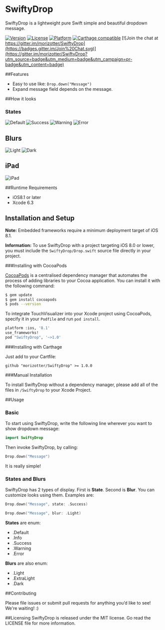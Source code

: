 # SwiftyDrop

SwiftyDrop is a lightweight pure Swift simple and beautiful dropdown message.

[![Version](https://img.shields.io/cocoapods/v/SwiftyDrop.svg?style=flat)](http://cocoadocs.org/docsets/SwiftyDrop) [![License](https://img.shields.io/cocoapods/l/SwiftyDrop.svg?style=flat)](http://cocoadocs.org/docsets/SwiftyDrop) [![Platform](https://img.shields.io/cocoapods/p/SwiftyDrop.svg?style=flat)](http://cocoadocs.org/docsets/SwiftyDrop)
[![Carthage compatible](https://img.shields.io/badge/Carthage-compatible-4BC51D.svg?style=flat)](https://github.com/Carthage/Carthage)
[![Join the chat at https://gitter.im/morizotter/SwiftyDrop](https://badges.gitter.im/Join%20Chat.svg)](https://gitter.im/morizotter/SwiftyDrop?utm_source=badge&utm_medium=badge&utm_campaign=pr-badge&utm_content=badge)

##Features

- Easy to use like: `Drop.down("Message")`
- Expand message field depends on the message.

##How it looks

### States
![Default](misc/Default.png)
![Success](misc/Success.png)
![Warning](misc/Warning.png)
![Error](misc/Error.png)

## Blurs
![Light](misc/Light.png)
![Dark](misc/Dark.png)

## iPad
![iPad](misc/iPadPortlait.png)

##Runtime Requirements

- iOS8.1 or later
- Xcode 6.3

## Installation and Setup

**Note:** Embedded frameworks require a minimum deployment target of iOS 8.1.

**Information:** To use SwiftyDrop with a project targeting iOS 8.0 or lower, you must include the `SwiftyDrop/Drop.swift` source file directly in your project.

###Installing with CocoaPods

[CocoaPods](http://cocoapods.org) is a centralised dependency manager that automates the process of adding libraries to your Cocoa application. You can install it with the following command:

```bash
$ gem update
$ gem install cocoapods
$ pods --version
```

To integrate TouchVisualizer into your Xcode project using CocoaPods, specify it in your `Podfile` and run `pod install`.

```bash
platform :ios, '8.1'
use_frameworks!
pod "SwiftyDrop", '~>1.0'
```

###Installing with Carthage

Just add to your Cartfile:

```ogdl
github "morizotter/SwiftyDrop" >= 1.0.0
```

###Manual Installation

To install SwiftyDrop without a dependency manager, please add all of the files in `/SwiftyDrop` to your Xcode Project.

##Usage

### Basic
To start using SwiftyDrop, write the following line wherever you want to show dropdown message:

```swift
import SwiftyDrop
```

Then invoke SwiftyDrop, by calling:

```swift
Drop.down("Message")
```

It is really simple!

### States and Blurs
SwiftyDrop has 2 types of display. First is **State**. Second is **Blur**. You can customize looks using them. Examples are:

```swift
Drop.down("Message", state: .Success)

Drop.down("Message", blur: .Light)
```

**States** are enum:
- .Default
- .Info
- .Success
- .Warning
- .Error

**Blurs** are also enum:
- .Light
- .ExtraLight
- .Dark

##Contributing

Please file issues or submit pull requests for anything you’d like to see! We're waiting! :)

##Licensing
SwiftyDrop is released under the MIT license. Go read the LICENSE file for more information.
